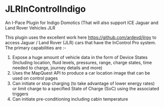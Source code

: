 # JLRInControlIndigo
An I-Pace Plugin for Indigo Domotics (That will also support ICE Jaguar and Land Rover Vehicles JLR

This plugin uses the excellent work here https://github.com/ardevd/jlrpy to access Jaguar / Land Rover (JLR) cars that have the InControl Pro system.  The primary capabilities are :-

1) Expose a huge amount of vehicle data in the form of Device States (Including location, fluid levels, pressures, range, charge states, time needed to charge,  journey details and more)
2) Uses the MapQuest API to produce a car location image that can be used on control pages
3) Can initiate or stop charging (to take advantage of lower energy rates) or limit charge to a specified State of Charge (SoC) using the associated triggers
4) Can initiate pre-conditioning including cabin temperature

